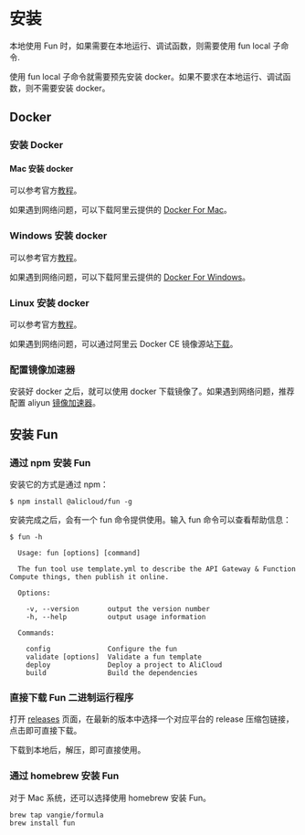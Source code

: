 # 安装

本地使用 Fun 时，如果需要在本地运行、调试函数，则需要使用 fun local 子命令.

使用 fun local 子命令就需要预先安装 docker。如果不要求在本地运行、调试函数，则不需要安装 docker。

## Docker 

### 安装 Docker

#### Mac 安装 docker

可以参考官方[教程](https://store.docker.com/editions/community/docker-ce-desktop-mac?tab=description)。

如果遇到网络问题，可以下载阿里云提供的 [Docker For Mac](http://mirrors.aliyun.com/docker-toolbox/mac/docker-for-mac/stable/)。

### Windows 安装 docker

可以参考官方[教程](https://store.docker.com/editions/community/docker-ce-desktop-windows)。

如果遇到网络问题，可以下载阿里云提供的 [Docker For Windows](http://mirrors.aliyun.com/docker-toolbox/windows/docker-for-windows/stable/)。

### Linux 安装 docker

可以参考官方[教程](https://docs.docker.com/install/linux/docker-ce/ubuntu/#install-using-the-repository)。

如果遇到网络问题，可以通过阿里云 Docker CE 镜像源站[下载](https://yq.aliyun.com/articles/110806)。

### 配置镜像加速器

安装好 docker 之后，就可以使用 docker 下载镜像了。如果遇到网络问题，推荐配置 aliyun [镜像加速器](https://yq.aliyun.com/articles/29941)。

## 安装 Fun

### 通过 npm 安装 Fun

安装它的方式是通过 npm：

```shell
$ npm install @alicloud/fun -g
```

安装完成之后，会有一个 fun 命令提供使用。输入 fun 命令可以查看帮助信息：

```shell
$ fun -h

  Usage: fun [options] [command]

  The fun tool use template.yml to describe the API Gateway & Function Compute things, then publish it online.

  Options:

    -v, --version       output the version number
    -h, --help          output usage information

  Commands:

    config              Configure the fun
    validate [options]  Validate a fun template
    deploy              Deploy a project to AliCloud
    build               Build the dependencies
```

### 直接下载 Fun 二进制运行程序

打开 [releases](https://github.com/aliyun/fun/releases) 页面，在最新的版本中选择一个对应平台的 release 压缩包链接，点击即可直接下载。

下载到本地后，解压，即可直接使用。

### 通过 homebrew 安装 Fun

对于 Mac 系统，还可以选择使用 homebrew 安装 Fun。

```
brew tap vangie/formula 
brew install fun
```
